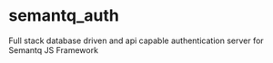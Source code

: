 # semantq_auth
Full stack database driven and api capable authentication server for Semantq JS Framework
